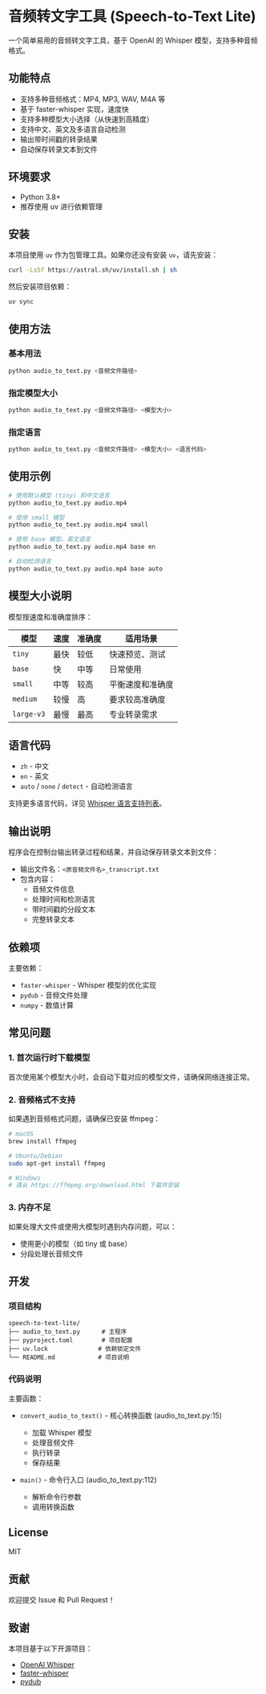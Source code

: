 # 音频转文字工具 (Speech-to-Text Lite)

一个简单易用的音频转文字工具，基于 OpenAI 的 Whisper 模型，支持多种音频格式。

## 功能特点

- 支持多种音频格式：MP4, MP3, WAV, M4A 等
- 基于 faster-whisper 实现，速度快
- 支持多种模型大小选择（从快速到高精度）
- 支持中文、英文及多语言自动检测
- 输出带时间戳的转录结果
- 自动保存转录文本到文件

## 环境要求

- Python 3.8+
- 推荐使用 uv 进行依赖管理

## 安装

本项目使用 `uv` 作为包管理工具。如果你还没有安装 `uv`，请先安装：

```bash
curl -LsSf https://astral.sh/uv/install.sh | sh
```

然后安装项目依赖：

```bash
uv sync
```

## 使用方法

### 基本用法

```bash
python audio_to_text.py <音频文件路径>
```

### 指定模型大小

```bash
python audio_to_text.py <音频文件路径> <模型大小>
```

### 指定语言

```bash
python audio_to_text.py <音频文件路径> <模型大小> <语言代码>
```

## 使用示例

```bash
# 使用默认模型 (tiny) 和中文语言
python audio_to_text.py audio.mp4

# 使用 small 模型
python audio_to_text.py audio.mp4 small

# 使用 base 模型，英文语言
python audio_to_text.py audio.mp4 base en

# 自动检测语言
python audio_to_text.py audio.mp4 base auto
```

## 模型大小说明

模型按速度和准确度排序：

| 模型 | 速度 | 准确度 | 适用场景 |
|------|------|--------|----------|
| `tiny` | 最快 | 较低 | 快速预览、测试 |
| `base` | 快 | 中等 | 日常使用 |
| `small` | 中等 | 较高 | 平衡速度和准确度 |
| `medium` | 较慢 | 高 | 要求较高准确度 |
| `large-v3` | 最慢 | 最高 | 专业转录需求 |

## 语言代码

- `zh` - 中文
- `en` - 英文
- `auto` / `none` / `detect` - 自动检测语言

支持更多语言代码，详见 [Whisper 语言支持列表](https://github.com/openai/whisper#available-models-and-languages)。

## 输出说明

程序会在控制台输出转录过程和结果，并自动保存转录文本到文件：

- 输出文件名：`<原音频文件名>_transcript.txt`
- 包含内容：
  - 音频文件信息
  - 处理时间和检测语言
  - 带时间戳的分段文本
  - 完整转录文本

## 依赖项

主要依赖：

- `faster-whisper` - Whisper 模型的优化实现
- `pydub` - 音频文件处理
- `numpy` - 数值计算

## 常见问题

### 1. 首次运行时下载模型

首次使用某个模型大小时，会自动下载对应的模型文件，请确保网络连接正常。

### 2. 音频格式不支持

如果遇到音频格式问题，请确保已安装 ffmpeg：

```bash
# macOS
brew install ffmpeg

# Ubuntu/Debian
sudo apt-get install ffmpeg

# Windows
# 请从 https://ffmpeg.org/download.html 下载并安装
```

### 3. 内存不足

如果处理大文件或使用大模型时遇到内存问题，可以：
- 使用更小的模型（如 tiny 或 base）
- 分段处理长音频文件

## 开发

### 项目结构

```
speech-to-text-lite/
├── audio_to_text.py      # 主程序
├── pyproject.toml        # 项目配置
├── uv.lock              # 依赖锁定文件
└── README.md            # 项目说明
```

### 代码说明

主要函数：

- `convert_audio_to_text()` - 核心转换函数 (audio_to_text.py:15)
  - 加载 Whisper 模型
  - 处理音频文件
  - 执行转录
  - 保存结果

- `main()` - 命令行入口 (audio_to_text.py:112)
  - 解析命令行参数
  - 调用转换函数

## License

MIT

## 贡献

欢迎提交 Issue 和 Pull Request！

## 致谢

本项目基于以下开源项目：

- [OpenAI Whisper](https://github.com/openai/whisper)
- [faster-whisper](https://github.com/guillaumekln/faster-whisper)
- [pydub](https://github.com/jiaaro/pydub)
